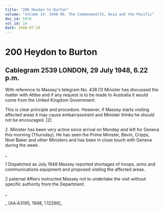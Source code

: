 ```yaml
---
title: "200 Heydon to Burton"
volume: "Volume 14: 1948-49, The Commonwealth, Asia and the Pacific"
doc_id: 5976
vol_id: 14
date: 1948-07-29
---
```


# 200 Heydon to Burton

## Cablegram 2539 LONDON, 29 July 1948, 6.22 p.m.

With reference to Massey's telegram No. 438 [1] Minister has discussed the matter with Attlee and if any request is to be made to Australia it would come from the United Kingdom Government.

This is clear principle and procedure. However, if Massey starts visiting affected areas it may cause embarrassment and Minister thinks he should not be encouraged. [2]

2\. Minister has been very active since arrival on Monday and left for Geneva this morning (Thursday). He has seen the Prime Minister, Bevin, Cripps, Noel Baker and other Ministers and has been in close touch with Geneva during the week.

_

1 Dispatched as July 1948 Massey reported shortages of troops, arms and communications equipment and proposed visiting the affected areas.

2 paternal Affairs instructed Massey not to undertake the visit without specific authority from the Department.

_

_ [AA:A3195, 1948, 1.12266]_
